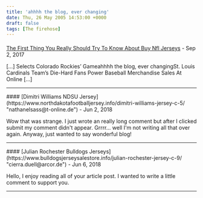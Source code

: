 ```yaml
---
title: 'ahhhh the blog, ever changing'
date: Thu, 26 May 2005 14:53:00 +0000
draft: false
tags: [The firehose]
---
```



#### 
[The First Thing You Really Should Try To Know About Buy Nfl Jerseys](http://www.tdylocksmith.us/the-first-thing-you-really-should-try-to-know-about-buy-nfl-jerseys/ "") - <time datetime="2017-09-05 00:13:44">Sep 2, 2017</time>

\[…\] Selects Colorado Rockies’ Gameahhhh the blog, ever changingSt. Louis Cardinals Team’s Die-Hard Fans Power Baseball Merchandise Sales At Online \[…\]
<hr />
#### 
[Dimitri Williams NDSU Jersey](https://www.northdakotafootballjersey.info/dimitri-williams-jersey-c-5/ "nathanelsass@t-online.de") - <time datetime="2018-06-26 13:29:50">Jun 2, 2018</time>

Wow that was strange. I just wrote an really long comment but after I clicked submit my comment didn't appear. Grrrr... well I'm not writing all that over again. Anyway, just wanted to say wonderful blog!
<hr />
#### 
[Julian Rochester Bulldogs Jerseys](https://www.bulldogsjerseysalestore.info/julian-rochester-jersey-c-9/ "cierra.duell@arcor.de") - <time datetime="2018-06-30 23:01:05">Jun 6, 2018</time>

Hello, I enjoy reading all of your article post. I wanted to write a little comment to support you.
<hr />
